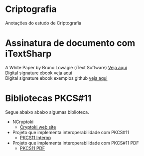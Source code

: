 # Criptografia
Anotações do estudo de Criptografia

# Assinatura de documento com iTextSharp
A White Paper by Bruno Lowagie (iText Software) [Veja aqui](https://sourceforge.net/p/itextsharp/code/HEAD/tree/tutorial/signatures/)  
Digital signature ebook [veja aqui](https://pages.itextpdf.com/ebook-digital-signatures-for-pdf.html)  
Digital signature ebook exemplos github [veja aqui](https://github.com/itext/i5ns-tutorial)
# Bibliotecas PKCS#11
Segue abaixo abaixo algumas biblioteca.  
* NCryptoki
  * [Cryptoki web site](www.ncryptoki.com)
* Projeto que implementa interoperabilidade com PKCS#11
  * [PKCS11 Interop](https://github.com/Pkcs11Interop)
* Projeto que implementa interoperabilidade com PKCS#11 PDF
  * [PKCS11 PDF](https://github.com/jariq/Pkcs11Interop.PDF)
